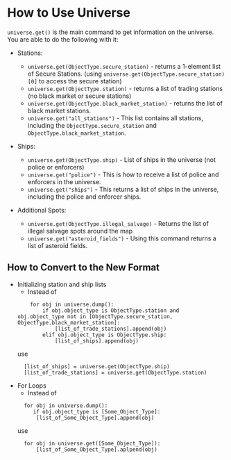 # How to Use Universe
`universe.get()` is the main command to get information on the universe. You are able to do the following with it:
* Stations:
    * `universe.get(ObjectType.secure_station)` - returns a 1-element list of Secure Stations. (using `universe.get(ObjectType.secure_station)[0]` to access the secure station)
    * `universe.get(ObjectType.station)` - returns a list of trading stations (no black market or secure stations)
    * `universe.get(ObjectType.black_market_station)` - returns the list of black market stations.
    * `universe.get("all_stations")` - This list contains all stations, including the `ObjectType.secure_station` and `ObjectType.black_market_station`.

* Ships:
    * `universe.get(ObjectType.ship)` - List of ships in the universe (not police or enforcers)
    * `universe.get("police")` - This is how to receive a list of police and enforcers in the universe.
    * `universe.get("ships")` -  This returns a list of ships in the universe, including the police and enforcer ships.

* Additional Spots:
    * `universe.get(ObjectType.illegal_salvage)` - Returns the list of illegal salvage spots around the map
    * `universe.get("asteroid_fields")` - Using this command returns a list of asteroid fields.
    
## How to Convert to the New Format
* Initializing station and ship lists
  * Instead of
  ```python3
      for obj in universe.dump():
          if obj.object_type is ObjectType.station and obj.object_type not in [ObjectType.secure_station, ObjectType.black_market_station]:
              [list_of_trade_stations].append(obj)
          elif obj.object_type is ObjectType.ship:
              [list_of_ships].append(obj)
  ```
  use
  ```python3
    [list_of_ships] = universe.get(ObjectType.ship)
    [list_of_trade_stations] = universe.get(ObjectType.station)
  ```
* For Loops
  * Instead of 
  ```python3
    for obj in universe.dump():
       if obj.object_type is [Some_Object_Type]:
        [list_of_Some_Object_Type].append(obj)
  ```
  use
  ```python3
    for obj in universe.get([Some_Object_Type]):
        [list_of_Some_Object_Type].aplpend(obj)
  ```